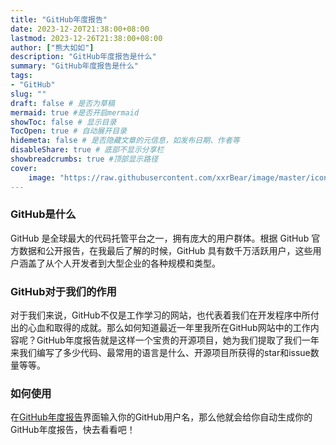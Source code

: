 ```yaml
---
title: "GitHub年度报告"
date: 2023-12-20T21:38:00+08:00
lastmod: 2023-12-26T21:38:00+08:00
author: ["熊大如如"]
description: "GitHub年度报告是什么"
summary: "GitHub年度报告是什么"
tags:
- "GitHub"
slug: ""
draft: false # 是否为草稿
mermaid: true #是否开启mermaid
showToc: false # 显示目录
TocOpen: true # 自动展开目录
hidemeta: false # 是否隐藏文章的元信息，如发布日期、作者等
disableShare: true # 底部不显示分享栏
showbreadcrumbs: true #顶部显示路径
cover:
    image: "https://raw.githubusercontent.com/xxrBear/image/master/icons8-github-500.png"
---
```



### GitHub是什么
GitHub 是全球最大的代码托管平台之一，拥有庞大的用户群体。根据 GitHub 官方数据和公开报告，在我最后了解的时候，GitHub 具有数千万活跃用户，这些用户涵盖了从个人开发者到大型企业的各种规模和类型。

### GitHub对于我们的作用
对于我们来说，GitHub不仅是工作学习的网站，也代表着我们在开发程序中所付出的心血和取得的成就。那么如何知道最近一年里我所在GitHub网站中的工作内容呢？GitHub年度报告就是这样一个宝贵的开源项目，她为我们提取了我们一年来我们编写了多少代码、最常用的语言是什么、开源项目所获得的star和issue数量等等。

### 如何使用
在[GitHub年度报告](https://githubunwrapped.com/)界面输入你的GitHub用户名，那么他就会给你自动生成你的GitHub年度报告，快去看看吧！

